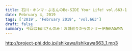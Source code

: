 ```yaml
---
title: 石川・ホンマ・ぶるんのBe-SIDE Your Life! vol.663-1
date: February 4, 2019
tags: ['2019', 'February 2019', 'vol.663']
draft: false
summary: 今回は石川さんのみ！お城巡りからのテリー伊藤KAGAWA
---
```


http://project-phi.ddo.jp/ishikawa/ishikawa663_1.mp3